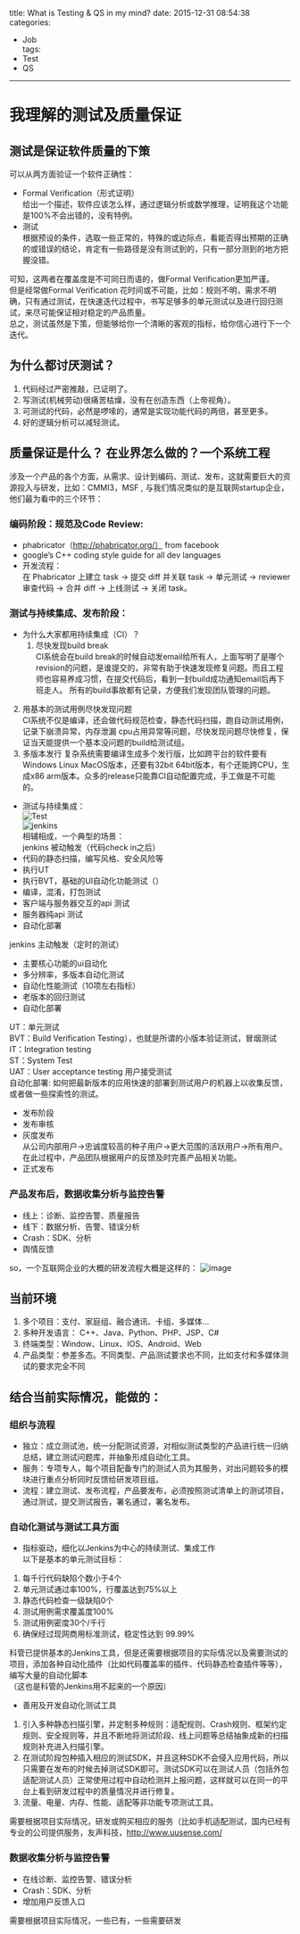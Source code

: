 title: What is Testing & QS in my mind?
date: 2015-12-31 08:54:38  
categories:  
- Job     
tags: 
- Test
- QS
---
<!-- toc -->

# 我理解的测试及质量保证
## 测试是保证软件质量的下策
可以从两方面验证一个软件正确性：
- Formal Verification（形式证明）  
给出一个描述，软件应该怎么样，通过逻辑分析或数学推理，证明我这个功能是100%不会出错的，没有特例。
- 测试  
根据预设的条件，选取一些正常的，特殊的或边际点，看能否得出预期的正确的或错误的结论，肯定有一些路径是没有测试到的，只有一部分测到的地方把握没错。

可知，这两者在覆盖度是不可同日而语的，做Formal Verification更加严谨。  
但是经常做Formal Verification 花时间或不可能，比如：规则不明，需求不明确，只有通过测试，在快速迭代过程中，书写足够多的单元测试以及进行回归测试，来尽可能保证相对稳定的产品质量。  
总之，测试虽然是下策，但能够给你一个清晰的客观的指标，给你信心进行下一个迭代。

 <!-- more --> 

## 为什么都讨厌测试？
1. 代码经过严密推敲，已证明了。
2. 写测试(机械劳动)很痛苦枯燥，没有在创造东西（上帝视角）。
3. 可测试的代码，必然是啰嗦的，通常是实现功能代码的两倍，甚至更多。
4. 好的逻辑分析可以减轻测试。  

## 质量保证是什么？ 在业界怎么做的？一个系统工程  
涉及一个产品的各个方面，从需求、设计到编码、测试、发布，这就需要巨大的资源投入与研发，比如：CMMI3，MSF , 与我们情况类似的是互联网startup企业，他们最为看中的三个环节：  
### 编码阶段：规范及Code Review:
 - phabricator（http://phabricator.org/） from facebook  
 - google’s C++ coding style guide for all dev languages  
 - 开发流程：  
  在 Phabricator 上建立 task -> 提交 diff 并关联 task -> 单元测试 -> reviewer 审查代码 -> 合并 diff -> 上线测试 -> 关闭 task。  

### 测试与持续集成、发布阶段：  
 - 为什么大家都用持续集成（CI）？  
   1. 尽快发现build break  
CI系统会在build break的时候自动发email给所有人，上面写明了是哪个revision的问题，是谁提交的，非常有助于快速发现修复问题。而且工程师也容易养成习惯，在提交代码后，看到一封build成功通知email后再下班走人。
所有的build事故都有记录，方便我们发现团队管理的问题。
  2. 用基本的测试用例尽快发现问题  
     CI系统不仅是编译，还会做代码规范检查，静态代码扫描，跑自动测试用例，记录下崩溃异常，内存泄漏 cpu占用异常等问题，尽快发现问题尽快修复，保证当天能提供一个基本没问题的build给测试组。
  3. 多版本发行
     复杂系统需要编译生成多个发行版，比如跨平台的软件要有 Windows Linux MacOS版本，还要有32bit 64bit版本，有个还能跨CPU，生成x86 arm版本。众多的release只能靠CI自动配置完成，手工做是不可能的。

 - 测试与持续集成：  
 ![Test](https://raw.githubusercontent.com/geoxing/photos/master/test.png)  
 ![jenkins](https://raw.githubusercontent.com/geoxing/photos/master/jenkins.png)  
 相辅相成，一个典型的场景：  
 jenkins 被动触发（代码check in之后）
  - 代码的静态扫描，编写风格、安全风险等  
  - 执行UT
  - 执行BVT，基础的UI自动化功能测试（）
  - 编译，混淆，打包测试
  - 客户端与服务器交互的api 测试
  - 服务器纯api 测试
  - 自动化部署

 jenkins 主动触发（定时的测试）
  - 主要核心功能的ui自动化
  - 多分辨率，多版本自动化测试
  - 自动化性能测试（10项左右指标）
  - 老版本的回归测试
  - 自动化部署
  
  UT：单元测试  
  BVT：Build Verification Testing），也就是所谓的小版本验证测试，冒烟测试  
  IT：Integration testing  
  ST：System Test  
  UAT：User acceptance testing 用户接受测试  
  自动化部署: 如何把最新版本的应用快速的部署到测试用户的机器上以收集反馈，或者做一些探索性的测试。
  
 - 发布阶段  
  - 发布审核
  - 灰度发布  
   从公司内部用户->忠诚度较高的种子用户->更大范围的活跃用户->所有用户。在此过程中，产品团队根据用户的反馈及时完善产品相关功能。
  - 正式发布  
  
### 产品发布后，数据收集分析与监控告警
 - 线上：诊断、监控告警、质量报告
 - 线下：数据分析、告警、错误分析
 - Crash：SDK、分析
 - 舆情反馈
 
so，一个互联网企业的大概的研发流程大概是这样的： 
![image](https://raw.githubusercontent.com/geoxing/photos/master/ci2d.png) 

## 当前环境
1. 多个项目：支付、家庭组、融合通讯、卡组、多媒体...
2. 多种开发语言： C++、Java、Python、PHP、JSP、C#
3. 终端类型：Window、Linux、IOS、Android、Web
4. 产品类型：参差多态。不同类型、产品测试要求也不同，比如支付和多媒体测试的要求完全不同
   
## 结合当前实际情况，能做的：  
### 组织与流程  
- 独立：成立测试池，统一分配测试资源，对相似测试类型的产品进行统一归纳总结，建立测试问题库，并抽象形成自动化工具。
- 服务：专项专人，每个项目配备专门的测试人员为其服务，对出问题较多的模块进行重点分析同时反馈给研发项目组。
- 流程：建立测试、发布流程，产品要发布，必须按照测试清单上的测试项目，通过测试，提交测试报告，署名通过，署名发布。
 
### 自动化测试与测试工具方面
- 指标驱动，细化以Jenkins为中心的持续测试、集成工作  
以下是基本的单元测试目标：
 1. 每千行代码缺陷个数小于4个
 2. 单元测试通过率100%，行覆盖达到75%以上
 3. 静态代码检查一级缺陷0个
 4. 测试用例需求覆盖度100%
 5. 测试用例密度30个/千行  
 6. 确保经过现网商用标准测试，稳定性达到 99.99%

 科管已提供基本的Jenkins工具，但是还需要根据项目的实际情况以及需要测试的项目，添加各种自动化插件（比如代码覆盖率的插件、代码静态检查插件等等），编写大量的自动化脚本  
 （这也是科管的Jenkins用不起来的一个原因）

- 善用及开发自动化测试工具
 1. 引入多种静态扫描引擎，并定制多种规则：适配规则、Crash规则、框架约定规则、安全规则等，并且不断地将测试阶段、线上问题等总结抽象成新的扫描规则补充进入扫描引擎。
 2. 在测试阶段包种插入相应的测试SDK，并且这种SDK不会侵入应用代码，所以只需要在发布的时候去掉测试SDK即可。测试SDK可以在测试人员（包括外包适配测试人员）正常使用过程中自动检测并上报问题，这样就可以在同一的平台上看到研发过程中的质量情况并进行修复。
 3. 流量、电量、内存、性能、适配等非功能专项测试工具。

 需要根据项目实际情况，研发或购买相应的服务（比如手机适配测试，国内已经有专业的公司提供服务，友声科技，http://www.uusense.com/

### 数据收集分析与监控告警
- 在线诊断、监控告警、错误分析
- Crash：SDK、分析
- 增加用户反馈入口  

 需要根据项目实际情况，一些已有，一些需要研发
